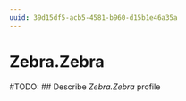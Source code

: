```yaml
---
uuid: 39d15df5-acb5-4581-b960-d15b1e46a35a
---
```



# Zebra.Zebra


#TODO: ## Describe *Zebra.Zebra* profile

